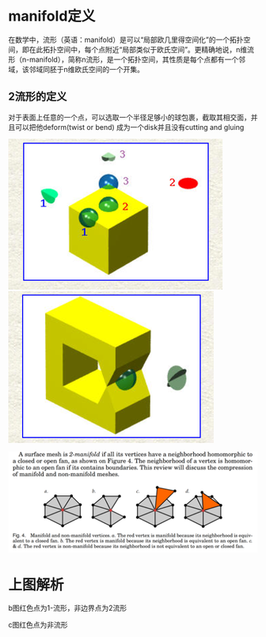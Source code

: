 # manifold定义

在数学中，流形（英语：manifold）是可以“局部欧几里得空间化”的一个拓扑空间，即在此拓扑空间中，每个点附近“局部类似于欧氏空间”。更精确地说，n维流形（n-manifold），简称n流形，是一个拓扑空间，其性质是每个点都有一个邻域，该邻域同胚于n维欧氏空间的一个开集。

## 2流形的定义

对于表面上任意的一个点，可以选取一个半径足够小的球包裹，截取其相交面，并且可以把他deform(twist or bend) 成为一个disk并且没有cutting and gluing 

![Alt text](image.png)
![Alt text](image-1.png)

![Alt text](image-2.png)

# 上图解析

b图红色点为1-流形，非边界点为2流形

c图红色点为非流形